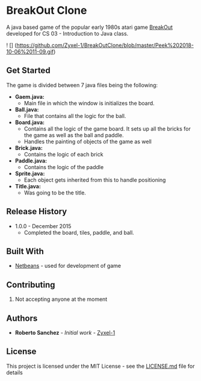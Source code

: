 
# BreakOut Clone
A java based game of the popular early 1980s atari game [BreakOut](https://en.wikipedia.org/wiki/Breakout_(video_game)) developed for CS 03 - Introduction to Java class.

! [] (https://github.com/Zyxel-1/BreakOutClone/blob/master/Peek%202018-10-06%2011-09.gif)

## Get Started

The game is divided between 7 java files being the following:

 - **Gaem.java:** 
	 - Main file in which the window is initializes the board.
 - **Ball.java:**
	 - File that contains all the logic for the ball. 
 - **Board.java:**
	 - Contains all the logic of the game board. It sets up all the bricks for the game as well as the ball and paddle. 
	 - Handles the painting of objects of the game as well
 - **Brick.java:**
	 - Contains the logic of each brick
 - **Paddle.java:**
	 - Contains the logic of the paddle
 - **Sprite.java:**
	 - Each object gets inherited from this to handle positioning
 - **Title.java:**
	 - Was going to be the title.

## Release History
	
* 1.0.0 - December 2015
    * Completed the board, tiles, paddle, and ball. 

## Built With

* [Netbeans](https://netbeans.org/downloads/) - used for development of game
## Contributing

1. Not accepting anyone at the moment

## Authors
* **Roberto Sanchez** - *Initial work* - [Zyxel-1](https://github.com/Zyxel-1)

## License

This project is licensed under the MIT License - see the [LICENSE.md](LICENSE.md) file for details
